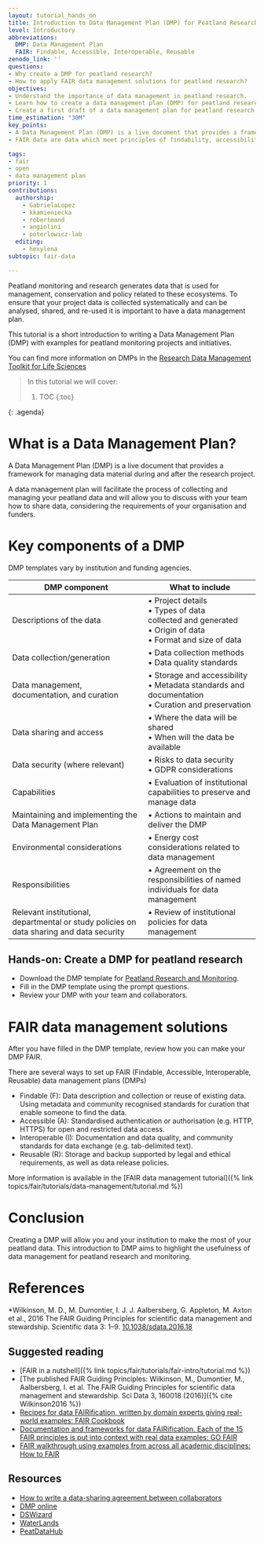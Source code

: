 ```yaml
---
layout: tutorial_hands_on
title: Introduction to Data Management Plan (DMP) for Peatland Research and PeatDataHub
level: Introductory
abbreviations:
  DMP: Data Management Plan
  FAIR: Findable, Accessible, Interoperable, Reusable
zenodo_link: ''
questions:
- Why create a DMP for peatland research?
- How to apply FAIR data management solutions for peatland research?
objectives:
- Understand the importance of data management in peatland research.
- Learn how to create a data management plan (DMP) for peatland research
- Create a first draft of a data management plan for peatland research
time_estimation: "30M"
key_points:
- A Data Management Plan (DMP) is a live document that provides a framework for managing data material during and after the research project.
- FAIR data are data which meet principles of findability, accessibility, interoperability, and reusability (FAIR).

tags:
- fair
- open
- data management plan
priority: 1
contributions:
  authorship:
    - GabrielaLopez
    - kkamieniecka
    - robertmand
    - angiolini
    - poterlowicz-lab
  editing:
    - hexylena
subtopic: fair-data

---
```



Peatland monitoring and research generates data that is used for management, conservation and policy related to these ecosystems. To ensure that your project data is collected systematically and can be analysed, shared, and re-used it is important to have a data management plan.

This tutorial is a short introduction to writing a Data Management Plan (DMP) with examples for peatland monitoring projects and initiatives.

You can find more information on DMPs in the [Research Data Management Toolkit for Life Sciences]( https://rdmkit.elixir-europe.org/)

> <agenda-title></agenda-title>
>
> In this tutorial we will cover:
>
> 1. TOC
> {:toc}
>
{: .agenda}

# What is a Data Management Plan?

A Data Management Plan (DMP) is a live document that provides a framework for managing data material during and after the research project.

A data management plan will facilitate the process of collecting and managing your peatland data and will allow you to discuss with your team how to share data, considering the requirements of your organisation and funders.

# Key components of a DMP
DMP templates vary by institution and funding agencies. 

| DMP component  | What to include|
| ------------- | ------------- |
| Descriptions of the data  |    &bull; Project details <br> &bull; Types of data <br> collected and generated <br> &bull; Origin of data <br> &bull; Format and size of data |
|Data collection/generation | &bull; Data collection methods <br> &bull; Data quality standards| 
|Data management, documentation, and curation | &bull; Storage and accessibility <br> &bull; Metadata standards and documentation <br> &bull; Curation and preservation |  
|Data sharing and access | &bull; Where the data will be shared <br> &bull; When will the data be available |
|Data security (where relevant)|&bull; Risks to data security<br> &bull; GDPR considerations|
|Capabilities| &bull; Evaluation of institutional capabilities to preserve and manage data|
|Maintaining and implementing the Data Management Plan|&bull; Actions to maintain and deliver the DMP |
|Environmental considerations|&bull; Energy cost considerations related to data management|
|Responsibilities|&bull; Agreement on the responsibilities of named individuals for data management|
|Relevant institutional, departmental or study policies on data sharing and data security| &bull; Review of institutional policies for data management|

## Hands-on: Create a DMP for peatland research
* Download the DMP template for [Peatland Research and Monitoring](https://zenodo.org/records/11185774).
* Fill in the DMP template using the prompt questions.
* Review your DMP with your team and collaborators.

# FAIR data management solutions

After you have filled in the DMP template, review how you can make your DMP FAIR.

There are several ways to set up FAIR (Findable, Accessible, Interoperable, Reusable) data management plans (DMPs) 

* Findable (F): Data description and collection or reuse of existing data.  Using metadata and community recognised standards for curation that enable someone to find the data.
* Accessible (A): Standardised authentication or authorisation (e.g. HTTP, HTTPS) for open and restricted data access.
* Interoperable (I): Documentation and data quality, and community standards for data exchange (e.g. tab-delimited text).
* Reusable (R): Storage and backup supported by legal and ethical requirements, as well as data release policies.

More information is available in the [FAIR data management tutorial]({% link topics/fair/tutorials/data-management/tutorial.md %})

# Conclusion

Creating a DMP will allow you and your institution to make the most of your peatland data. This introduction to DMP aims to highlight the usefulness of data management for peatland research and monitoring.

# References
*Wilkinson, M. D., M. Dumontier, I. J. J. Aalbersberg, G. Appleton, M. Axton et al., 2016 The FAIR Guiding Principles for scientific data management and stewardship. Scientific data 3: 1–9. [10.1038/sdata.2016.18](https://www.nature.com/articles/sdata201618)


##  Suggested reading
* [FAIR in a nutshell]({% link topics/fair/tutorials/fair-intro/tutorial.md %}) 
* [The published FAIR Guiding Principles: Wilkinson, M., Dumontier, M., Aalbersberg, I. et al. The FAIR Guiding Principles for scientific data management and stewardship. Sci Data 3, 160018 (2016)]({% cite Wilkinson2016 %})
* [Recipes for data FAIRification, written by domain experts giving real-world examples: FAIR Cookbook](https://faircookbook.elixir-europe.org/content/home.html)
* [Documentation and frameworks for data FAIRification. Each of the 15 FAIR principles is put into context with real data examples: GO FAIR](https://www.go-fair.org/fair-principles)
* [FAIR walkthrough using examples from across all academic disciplines: How to FAIR](https://howtofair.dk/)

## Resources
* [How to write a data-sharing agreement between collaborators](https://www.youtube.com/watch?v=iaZInoaHa04)
* [DMP online](https://dmponline.dcc.ac.uk)
* [DSWizard](https://bio.tools/tool/Data_Stewardship_Wizard)
* [WaterLands](https://waterlands.eu/)
* [PeatDataHub](https://peatdatahub.net/)

